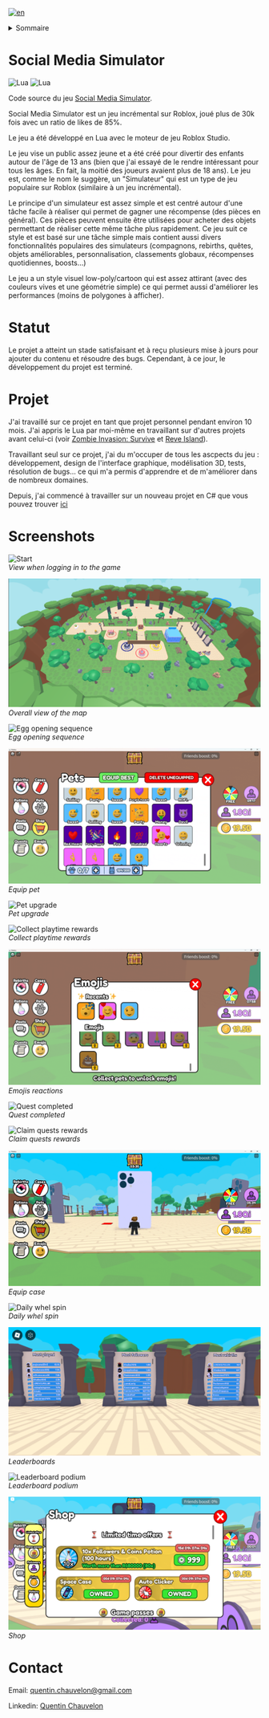 [![en](https://img.shields.io/badge/lang-en-red.svg)](README.md)

<details>

<summary>Sommaire</summary>

1. [Social Media Simulator](#social-media-simulator)
2. [Statut](#statut)
2. [Projet](#projet)
2. [Screenshots](#screenshots)
2. [Contact](#contact)

</details>


# Social Media Simulator

![Lua](https://img.shields.io/badge/Lua-2C2D72?style=flat&logo=lua&logoColor=2C2D72&labelColor=grey)
![Lua](https://img.shields.io/badge/Roblox%20Studio-00A2FF?style=flat&logo=roblox-studio&logoColor=00A2FF&labelColor=grey)

Code source du jeu [Social Media Simulator](https://www.roblox.com/games/14844187553).

Social Media Simulator est un jeu incrémental sur Roblox, joué plus de 30k fois avec un ratio de likes de 85%.

Le jeu a été développé en Lua avec le moteur de jeu Roblox Studio.

Le jeu vise un public assez jeune et a été créé pour divertir des enfants autour de l'âge de 13 ans (bien que j'ai essayé de le rendre intéressant pour tous les âges. En fait, la moitié des joueurs avaient plus de 18 ans). Le jeu est, comme le nom le suggère, un "Simulateur" qui est un type de jeu populaire sur Roblox (similaire à un jeu incrémental).

Le principe d'un simulateur est assez simple et est centré autour d'une tâche facile à réaliser qui permet de gagner une récompense (des pièces en général). Ces pièces peuvent ensuite être utilisées pour acheter des objets permettant de réaliser cette même tâche plus rapidement. Ce jeu suit ce style et est basé sur une tâche simple mais contient aussi divers fonctionnalités populaires des simulateurs (compagnons, rebirths, quêtes, objets améliorables, personnalisation, classements globaux, récompenses quotidiennes, boosts...)

Le jeu a un style visuel low-poly/cartoon qui est assez attirant (avec des couleurs vives et une géométrie simple) ce qui permet aussi d'améliorer les performances (moins de polygones à afficher).


# Statut

Le projet a atteint un stade satisfaisant et à reçu plusieurs mise à jours pour ajouter du contenu et résoudre des bugs. Cependant, à ce jour, le développement du projet est terminé.


# Projet

J'ai travaillé sur ce projet en tant que projet personnel pendant environ 10 mois. J'ai appris le Lua par moi-même en travaillant sur d'autres projets avant celui-ci (voir [Zombie Invasion: Survive](https://github.com/Quentin-Chauvelon/Zombie_Invasion_Survive) et [Reve Island](https://github.com/Quentin-Chauvelon/Reve_Island)).

Travaillant seul sur ce projet, j'ai du m'occuper de tous les ascpects du jeu : développement, design de l'interface graphique, modélisation 3D, tests, résolution de bugs... ce qui m'a permis d'apprendre et de m'améliorer dans de nombreux domaines.

Depuis, j'ai commencé à travailler sur un nouveau projet en C# que vous pouvez trouver [ici](https://github.com/Quentin-Chauvelon/3D-Ball-Maze)


# Screenshots

![Start](Images/Start.gif)  
*View when logging in to the game*

![Map](Images/Map.png)  
*Overall view of the map*

![Egg opening sequence](Images/Egg_Opening.gif)  
*Egg opening sequence*

![Equip pet](Images/Pet_Equipping.gif)  
*Equip pet*

![Pet upgrade](Images/Emoji_Pet_Upgrade.gif)  
*Pet upgrade*

![Collect playtime rewards](Images/Collect_Play_Time_Reward.gif)  
*Collect playtime rewards*

![Emojis reactions](Images/Emojis.gif)  
*Emojis reactions*

![Quest completed](Images/Quest_Completed.gif)  
*Quest completed*

![Claim quests rewards](Images/Claim_Quests_Rewards.gif)  
*Claim quests rewards*

![Equip case](Images/Equip_Case.gif)  
*Equip case*

![Daily whel spin](Images/Daily_Wheel_Spin.gif)  
*Daily whel spin*

![Leaderboards](Images/Leaderboards_3.png)  
*Leaderboards*

![Leaderboard podium](Images/Podium.gif)  
*Leaderboard podium*

![Shop](Images/Shop.png)  
*Shop*


# Contact

Email: [quentin.chauvelon@gmail.com](mailto:quentin.chauvelon@gmail.com)

Linkedin: [Quentin Chauvelon](https://www.linkedin.com/in/quentin-chauvelon/)
